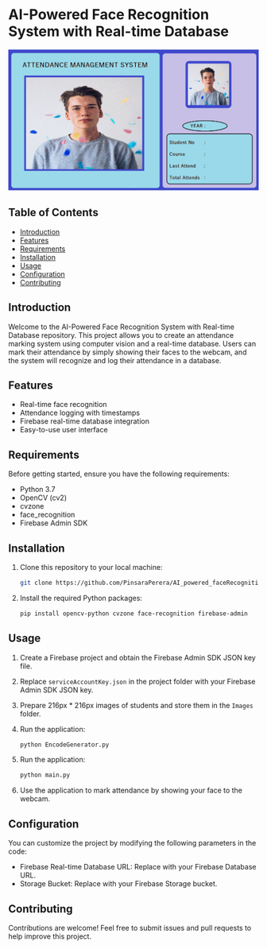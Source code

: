# AI-Powered Face Recognition System with Real-time Database

![Project Image](Capture.PNG)

## Table of Contents

- [Introduction](#introduction)
- [Features](#features)
- [Requirements](#requirements)
- [Installation](#installation)
- [Usage](#usage)
- [Configuration](#configuration)
- [Contributing](#contributing)

## Introduction

Welcome to the AI-Powered Face Recognition System with Real-time Database repository. This project allows you to create an attendance marking system using computer vision and a real-time database. Users can mark their attendance by simply showing their faces to the webcam, and the system will recognize and log their attendance in a database.

## Features

- Real-time face recognition
- Attendance logging with timestamps
- Firebase real-time database integration
- Easy-to-use user interface

## Requirements

Before getting started, ensure you have the following requirements:

- Python 3.7
- OpenCV (cv2)
- cvzone
- face_recognition
- Firebase Admin SDK

## Installation

1. Clone this repository to your local machine:

   ```bash
   git clone https://github.com/PinsaraPerera/AI_powered_faceRecognition_system_with_realtime_database.git
   ```

2. Install the required Python packages:

   ```bash
   pip install opencv-python cvzone face-recognition firebase-admin
   ```

## Usage

1. Create a Firebase project and obtain the Firebase Admin SDK JSON key file.

2. Replace `serviceAccountKey.json` in the project folder with your Firebase Admin SDK JSON key.

3. Prepare 216px * 216px images of students and store them in the `Images` folder.
4. Run the application:

   ```bash
   python EncodeGenerator.py
   ```

5. Run the application:

   ```bash
   python main.py
   ```

6. Use the application to mark attendance by showing your face to the webcam.

## Configuration

You can customize the project by modifying the following parameters in the code:

- Firebase Real-time Database URL: Replace with your Firebase Database URL.
- Storage Bucket: Replace with your Firebase Storage bucket.

## Contributing

Contributions are welcome! Feel free to submit issues and pull requests to help improve this project.
